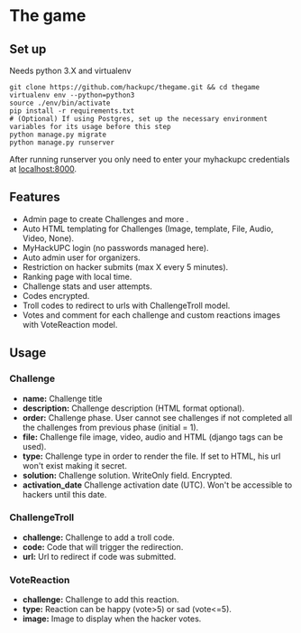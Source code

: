 # The game

## Set up
Needs python 3.X and virtualenv

```shell
git clone https://github.com/hackupc/thegame.git && cd thegame
virtualenv env --python=python3
source ./env/bin/activate
pip install -r requirements.txt
# (Optional) If using Postgres, set up the necessary environment variables for its usage before this step
python manage.py migrate
python manage.py runserver
```
After running runserver you only need to enter your myhackupc credentials at [localhost:8000](localhost:8000).

## Features

- Admin page to create Challenges and more .
- Auto HTML templating for Challenges (Image, template, File, Audio, Video, None).
- MyHackUPC login (no passwords managed here).
- Auto admin user for organizers.
- Restriction on hacker submits (max X every 5 minutes).
- Ranking page with local time.
- Challenge stats and user attempts.
- Codes encrypted.
- Troll codes to redirect to urls with ChallengeTroll model.
- Votes and comment for each challenge and custom reactions images with VoteReaction model.

## Usage

### Challenge

- **name:** Challenge title
- **description:** Challenge description (HTML format optional).
- **order:** Challenge phase. User cannot see challenges if not completed all the challenges from previous phase (initial = 1).
- **file:** Challenge file image, video, audio and HTML (django tags can be used).
- **type:** Challenge type in order to render the file. If set to HTML, his url won't exist making it secret.
- **solution:** Challenge solution. WriteOnly field. Encrypted.
- **activation_date** Challenge activation date (UTC). Won't be accessible to hackers until this date.

### ChallengeTroll

- **challenge:** Challenge to add a troll code.
- **code:** Code that will trigger the redirection.
- **url:** Url to redirect if code was submitted.

### VoteReaction

- **challenge:** Challenge to add this reaction.
- **type:** Reaction can be happy (vote>5) or sad (vote<=5).
- **image:** Image to display when the hacker votes.
